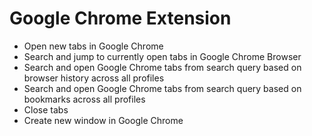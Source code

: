 # Google Chrome Extension

- Open new tabs in Google Chrome
- Search and jump to currently open tabs in Google Chrome Browser
- Search and open Google Chrome tabs from search query based on browser history across all profiles
- Search and open Google Chrome tabs from search query based on bookmarks across all profiles
- Close tabs
- Create new window in Google Chrome
